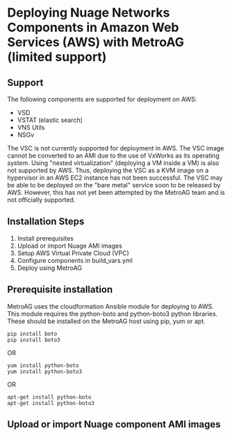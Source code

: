 # Deploying Nuage Networks Components in Amazon Web Services (AWS) with MetroAG (limited support)

## Support

The following components are supported for deployment on AWS:

- VSD
- VSTAT (elastic search)
- VNS Utils
- NSGv

The VSC is not currently supported for deployment in AWS.  The VSC image cannot be converted to an AMI due to the use of VxWorks as its operating system.  Using "nested virtualization" (deploying a VM inside a VM) is also not supported by AWS.  Thus, deploying the VSC as a KVM image on a hypervisor in an AWS EC2 instance has not been successful.  The VSC may be able to be deployed on the "bare metal" service soon to be released by AWS.  However, this has not yet been attempted by the MetroAG team and is not officially supported.

## Installation Steps

1. Install prerequisites
2. Upload or import Nuage AMI images
3. Setup AWS Virtual Private Cloud (VPC)
4. Configure components in build_vars.yml
5. Deploy using MetroAG

## Prerequisite installation

MetroAG uses the cloudformation Ansible module for deploying to AWS.  This module requires the python-boto and python-boto3 python libraries.  These should be installed on the MetroAG host using pip, yum or apt.

    pip install boto
    pip install boto3

OR

    yum install python-boto
    yum install python-boto3

OR

    apt-get install python-boto
    apt-get install python-boto3

## Upload or import Nuage component AMI images

